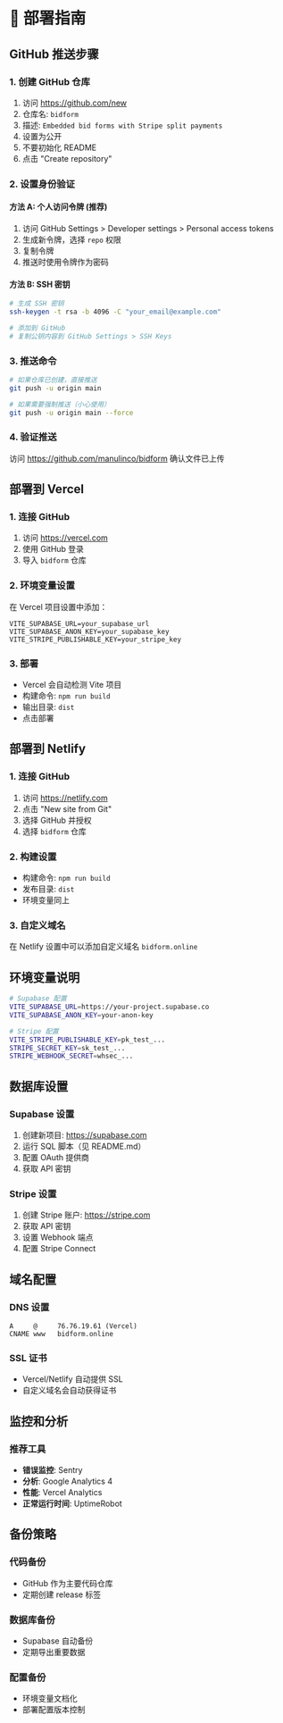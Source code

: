 # 🚀 部署指南

## GitHub 推送步骤

### 1. 创建 GitHub 仓库
1. 访问 https://github.com/new
2. 仓库名: `bidform`
3. 描述: `Embedded bid forms with Stripe split payments`
4. 设置为公开
5. 不要初始化 README
6. 点击 "Create repository"

### 2. 设置身份验证

#### 方法 A: 个人访问令牌 (推荐)
1. 访问 GitHub Settings > Developer settings > Personal access tokens
2. 生成新令牌，选择 `repo` 权限
3. 复制令牌
4. 推送时使用令牌作为密码

#### 方法 B: SSH 密钥
```bash
# 生成 SSH 密钥
ssh-keygen -t rsa -b 4096 -C "your_email@example.com"

# 添加到 GitHub
# 复制公钥内容到 GitHub Settings > SSH Keys
```

### 3. 推送命令
```bash
# 如果仓库已创建，直接推送
git push -u origin main

# 如果需要强制推送（小心使用）
git push -u origin main --force
```

### 4. 验证推送
访问 https://github.com/manulinco/bidform 确认文件已上传

## 部署到 Vercel

### 1. 连接 GitHub
1. 访问 https://vercel.com
2. 使用 GitHub 登录
3. 导入 `bidform` 仓库

### 2. 环境变量设置
在 Vercel 项目设置中添加：
```
VITE_SUPABASE_URL=your_supabase_url
VITE_SUPABASE_ANON_KEY=your_supabase_key
VITE_STRIPE_PUBLISHABLE_KEY=your_stripe_key
```

### 3. 部署
- Vercel 会自动检测 Vite 项目
- 构建命令: `npm run build`
- 输出目录: `dist`
- 点击部署

## 部署到 Netlify

### 1. 连接 GitHub
1. 访问 https://netlify.com
2. 点击 "New site from Git"
3. 选择 GitHub 并授权
4. 选择 `bidform` 仓库

### 2. 构建设置
- 构建命令: `npm run build`
- 发布目录: `dist`
- 环境变量同上

### 3. 自定义域名
在 Netlify 设置中可以添加自定义域名 `bidform.online`

## 环境变量说明

```bash
# Supabase 配置
VITE_SUPABASE_URL=https://your-project.supabase.co
VITE_SUPABASE_ANON_KEY=your-anon-key

# Stripe 配置  
VITE_STRIPE_PUBLISHABLE_KEY=pk_test_...
STRIPE_SECRET_KEY=sk_test_...
STRIPE_WEBHOOK_SECRET=whsec_...
```

## 数据库设置

### Supabase 设置
1. 创建新项目: https://supabase.com
2. 运行 SQL 脚本（见 README.md）
3. 配置 OAuth 提供商
4. 获取 API 密钥

### Stripe 设置
1. 创建 Stripe 账户: https://stripe.com
2. 获取 API 密钥
3. 设置 Webhook 端点
4. 配置 Stripe Connect

## 域名配置

### DNS 设置
```
A     @     76.76.19.61 (Vercel)
CNAME www   bidform.online
```

### SSL 证书
- Vercel/Netlify 自动提供 SSL
- 自定义域名会自动获得证书

## 监控和分析

### 推荐工具
- **错误监控**: Sentry
- **分析**: Google Analytics 4
- **性能**: Vercel Analytics
- **正常运行时间**: UptimeRobot

## 备份策略

### 代码备份
- GitHub 作为主要代码仓库
- 定期创建 release 标签

### 数据库备份
- Supabase 自动备份
- 定期导出重要数据

### 配置备份
- 环境变量文档化
- 部署配置版本控制